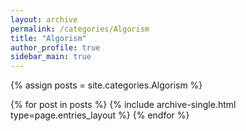 ```yaml
---
layout: archive
permalink: /categories/Algorism
title: "Algorism"
author_profile: true
sidebar_main: true
---
```

<!-- 사이드바 카테고리 클릭 후 나오는 포스트 목록 정렬 변경 원래는 sort:"date"였음 --->
{% assign posts = site.categories.Algorism %}

{% for post in posts %}
  {% include archive-single.html type=page.entries_layout %}
{% endfor %}
